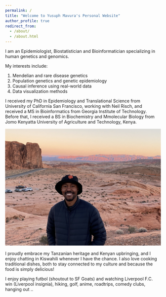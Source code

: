 ```yaml
---
permalink: /
title: "Welcome to Yusuph Mavura's Personal Website"
author_profile: true
redirect_from: 
  - /about/
  - /about.html
---
```


I am an Epidemiologist, Biostatistician and Bioinformatician specializing in human genetics and genomics. 

My interests include:

1. Mendelian and rare disease genetics
1. Population genetics and genetic epidemiology
1. Causal inference using real-world data
1. Data visualization methods


I received my PhD in Epidemiology and Translational Science from University of California San Francisco, working with Neil Risch, and received a MS in Bioinformatics from Georgia Institute of Technology. Before that, I received a BS in Biochemistry and Mmolecular Biology from Jomo Kenyatta University of Agriculture and Technology, Kenya.

![Picture to usher in informal side](/images/IMG_6015.jpg)

I proudly embrace my Tanzanian heritage and Kenyan upbringing, and I enjoy chatting in Kiswahili whenever I have the chance. I also love cooking traditional dishes, both to stay connected to my culture and because the food is simply delicious!

I enjoy playing futbol (shoutout to SF Goats) and watching Liverpool F.C. win (Liverpool insignia), hiking, golf, anime, roadtrips, comedy clubs, hanging out ..

